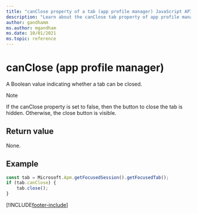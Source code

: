 ```yaml
---
title: "canClose property of a tab (app profile manager) JavaScript API Reference | MicrosoftDocs"
description: "Learn about the canClose tab property of app profile manager in Customer Service workspace."
author: gandhamm
ms.author: mgandham
ms.date: 10/01/2021
ms.topic: reference
---
```


# canClose (app profile manager)

A Boolean value indicating whether a tab can be closed.

> [!Note]
> If the canClose property is set to false, then the button to close the tab is hidden. Otherwise, the close button is visible.

## Return value

None.

## Example

```JavaScript
const tab = Microsoft.Apm.getFocusedSession().getFocusedTab();
if (tab.canClose) {
    tab.close();
}
```

[!INCLUDE[footer-include](../../../../includes/footer-banner.md)]
